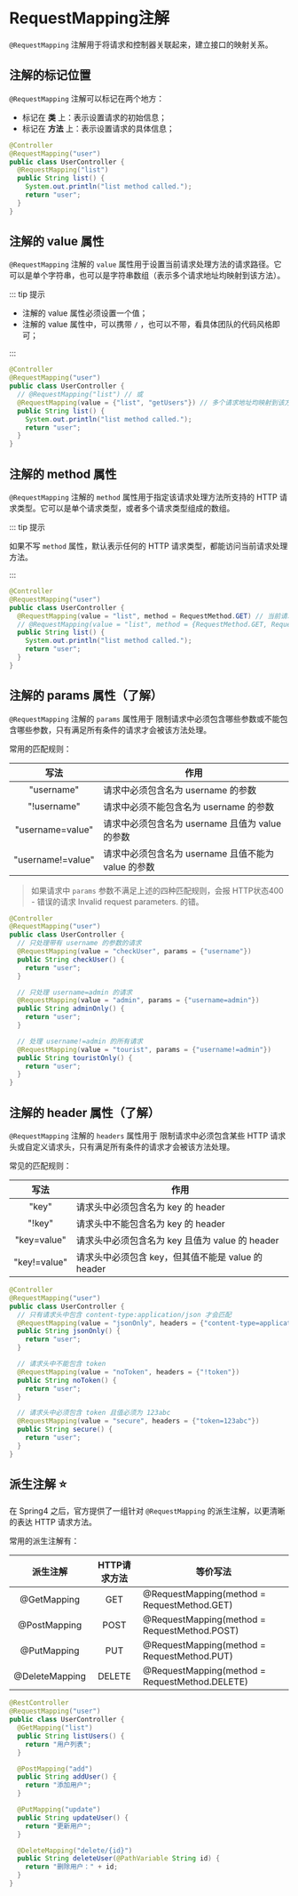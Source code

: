 # RequestMapping注解

`@RequestMapping` 注解用于将请求和控制器关联起来，建立接口的映射关系。



## 注解的标记位置

`@RequestMapping` 注解可以标记在两个地方：

- 标记在 **类** 上：表示设置请求的初始信息；
- 标记在 **方法** 上：表示设置请求的具体信息；

```java {2,4}
@Controller
@RequestMapping("user")
public class UserController {
  @RequestMapping("list")
  public String list() {
    System.out.println("list method called.");
    return "user";
  }
}
```



## 注解的 value 属性

`@RequestMapping` 注解的 `value` 属性用于设置当前请求处理方法的请求路径。它可以是单个字符串，也可以是字符串数组（表示多个请求地址均映射到该方法）。

::: tip 提示

- 注解的 value 属性必须设置一个值；
- 注解的 value 属性中，可以携带 `/` ，也可以不带，看具体团队的代码风格即可；

:::

```java {4,5}
@Controller
@RequestMapping("user")
public class UserController {
  // @RequestMapping("list") // 或
  @RequestMapping(value = {"list", "getUsers"}) // 多个请求地址均映射到该方法
  public String list() {
    System.out.println("list method called.");
    return "user";
  }
}
```



## 注解的 method 属性

`@RequestMapping` 注解的 `method` 属性用于指定该请求处理方法所支持的 HTTP 请求类型。它可以是单个请求类型，或者多个请求类型组成的数组。

::: tip 提示

如果不写 `method` 属性，默认表示任何的 HTTP 请求类型，都能访问当前请求处理方法。

:::

 ```java {4,5}
 @Controller
 @RequestMapping("user")
 public class UserController {
   @RequestMapping(value = "list", method = RequestMethod.GET) // 当前请求处理方法只能用 GET 方式请求
   // @RequestMapping(value = "list", method = {RequestMethod.GET, RequestMethod.POST}) // GET 和 POST 方式都可以请求
   public String list() {
     System.out.println("list method called.");
     return "user";
   }
 }
 ```



## 注解的 params 属性（了解）

`@RequestMapping` 注解的 `params` 属性用于 限制请求中必须包含哪些参数或不能包含哪些参数，只有满足所有条件的请求才会被该方法处理。

常用的匹配规则：

|       写法        | 作用                                                |
| :---------------: | --------------------------------------------------- |
|    "username"     | 请求中必须包含名为 username 的参数                  |
|    "!username"    | 请求中必须不能包含名为 username 的参数              |
| "username=value"  | 请求中必须包含名为 username 且值为 value 的参数     |
| "username!=value" | 请求中必须包含名为 username 且值不能为 value 的参数 |

>如果请求中 `params` 参数不满足上述的四种匹配规则，会报 HTTP状态400 - 错误的请求 Invalid request parameters. 的错。

```java {5,11,17}
@Controller
@RequestMapping("user")
public class UserController {
  // 只处理带有 username 的参数的请求
  @RequestMapping(value = "checkUser", params = {"username"})
  public String checkUser() {
    return "user";
  }

  // 只处理 username=admin 的请求
  @RequestMapping(value = "admin", params = {"username=admin"})
  public String adminOnly() {
    return "user";
  }

  // 处理 username!=admin 的所有请求
  @RequestMapping(value = "tourist", params = {"username!=admin"})
  public String touristOnly() {
    return "user";
  }
}
```



## 注解的 header 属性（了解）

`@RequestMapping` 注解的 `headers` 属性用于 限制请求中必须包含某些 HTTP 请求头或自定义请求头，只有满足所有条件的请求才会被该方法处理。

常见的匹配规则：

|     写法     | 作用                                               |
| :----------: | -------------------------------------------------- |
|    "key"     | 请求头中必须包含名为 key 的 header                 |
|    "!key"    | 请求头中不能包含名为 key 的 header                 |
| "key=value"  | 请求头中必须包含名为 key 且值为 value 的 header    |
| "key!=value" | 请求头中必须包含 key，但其值不能是 value 的 header |

 ```java {4,10,16}
 @Controller
 @RequestMapping("user")
 public class UserController {
   // 只有请求头中包含 content-type:application/json 才会匹配
   @RequestMapping(value = "jsonOnly", headers = {"content-type=application/json"})
   public String jsonOnly() {
     return "user";
   }
 
   // 请求头中不能包含 token
   @RequestMapping(value = "noToken", headers = {"!token"})
   public String noToken() {
     return "user";
   }
 
   // 请求头中必须包含 token 且值必须为 123abc
   @RequestMapping(value = "secure", headers = {"token=123abc"})
   public String secure() {
     return "user";
   }
 }
 ```



## 派生注解 ⭐

在 Spring4 之后，官方提供了一组针对 `@RequestMapping` 的派生注解，以更清晰的表达 HTTP 请求方法。

常用的派生注解有：

|    派生注解    | HTTP请求方法 | 等价写法                                       |
| :------------: | :----------: | ---------------------------------------------- |
|  @GetMapping   |     GET      | @RequestMapping(method = RequestMethod.GET)    |
|  @PostMapping  |     POST     | @RequestMapping(method = RequestMethod.POST)   |
|  @PutMapping   |     PUT      | @RequestMapping(method = RequestMethod.PUT)    |
| @DeleteMapping |    DELETE    | @RequestMapping(method = RequestMethod.DELETE) |

```java {4,9,14,19}
@RestController
@RequestMapping("user")
public class UserController {
  @GetMapping("list")
  public String listUsers() {
    return "用户列表";
  }

  @PostMapping("add")
  public String addUser() {
    return "添加用户";
  }

  @PutMapping("update")
  public String updateUser() {
    return "更新用户";
  }

  @DeleteMapping("delete/{id}")
  public String deleteUser(@PathVariable String id) {
    return "删除用户：" + id;
  }
}
```







